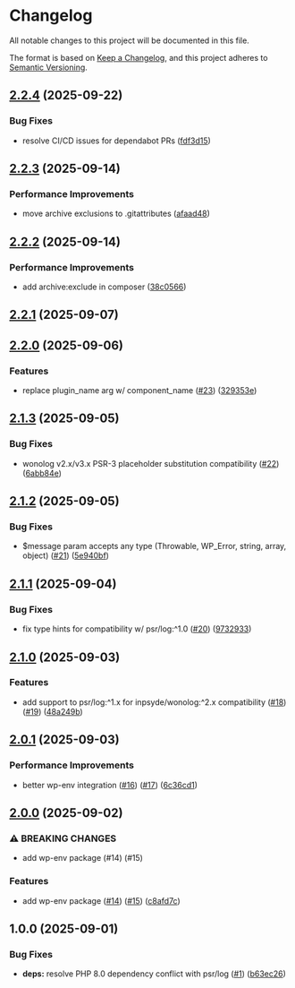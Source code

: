 # Changelog

All notable changes to this project will be documented in this file.

The format is based on [Keep a Changelog](https://keepachangelog.com/en/1.0.0/),
and this project adheres to [Semantic Versioning](https://semver.org/spec/v2.0.0.html).

## [2.2.4](https://github.com/wp-spaghetti/wp-logger/compare/v2.2.3...v2.2.4) (2025-09-22)


### Bug Fixes

* resolve CI/CD issues for dependabot PRs ([fdf3d15](https://github.com/wp-spaghetti/wp-logger/commit/fdf3d15684a3a4a7b8c1c39abba93779ea6d7897))

## [2.2.3](https://github.com/wp-spaghetti/wp-logger/compare/v2.2.2...v2.2.3) (2025-09-14)


### Performance Improvements

* move archive exclusions to .gitattributes ([afaad48](https://github.com/wp-spaghetti/wp-logger/commit/afaad48f31a907a3a08be618f658ced05e3e3884))

## [2.2.2](https://github.com/wp-spaghetti/wp-logger/compare/v2.2.1...v2.2.2) (2025-09-14)


### Performance Improvements

* add archive:exclude in composer ([38c0566](https://github.com/wp-spaghetti/wp-logger/commit/38c05664cbbe48c2d7c931ac0f6d584c95adaec8))

## [2.2.1](https://github.com/wp-spaghetti/wp-logger/compare/v2.2.0...v2.2.1) (2025-09-07)

## [2.2.0](https://github.com/wp-spaghetti/wp-logger/compare/v2.1.3...v2.2.0) (2025-09-06)

### Features

* replace plugin_name arg w/ component_name ([#23](https://github.com/wp-spaghetti/wp-logger/issues/23)) ([329353e](https://github.com/wp-spaghetti/wp-logger/commit/329353e24253b25fa1cfbccf59875722768b841c))

## [2.1.3](https://github.com/wp-spaghetti/wp-logger/compare/v2.1.2...v2.1.3) (2025-09-05)

### Bug Fixes

* wonolog v2.x/v3.x PSR-3 placeholder substitution compatibility ([#22](https://github.com/wp-spaghetti/wp-logger/issues/22)) ([6abb84e](https://github.com/wp-spaghetti/wp-logger/commit/6abb84e21497b228417d1fddd4956acba52856f7))

## [2.1.2](https://github.com/wp-spaghetti/wp-logger/compare/v2.1.1...v2.1.2) (2025-09-05)

### Bug Fixes

* $message param accepts any type (Throwable, WP_Error, string, array, object) ([#21](https://github.com/wp-spaghetti/wp-logger/issues/21)) ([5e940bf](https://github.com/wp-spaghetti/wp-logger/commit/5e940bfd71d4ad63088f5773a9d6592ecc8edff5))

## [2.1.1](https://github.com/wp-spaghetti/wp-logger/compare/v2.1.0...v2.1.1) (2025-09-04)

### Bug Fixes

* fix type hints for compatibility w/ psr/log:^1.0 ([#20](https://github.com/wp-spaghetti/wp-logger/issues/20)) ([9732933](https://github.com/wp-spaghetti/wp-logger/commit/9732933e1fe5d70b0705d0c8c9e47e1a2910ea3b))

## [2.1.0](https://github.com/wp-spaghetti/wp-logger/compare/v2.0.1...v2.1.0) (2025-09-03)

### Features

* add support to psr/log:^1.x for inpsyde/wonolog:^2.x compatibility ([#18](https://github.com/wp-spaghetti/wp-logger/issues/18)) ([#19](https://github.com/wp-spaghetti/wp-logger/issues/19)) ([48a249b](https://github.com/wp-spaghetti/wp-logger/commit/48a249b2b5988f9e6509985fada41760bb59423c))

## [2.0.1](https://github.com/wp-spaghetti/wp-logger/compare/v2.0.0...v2.0.1) (2025-09-03)

### Performance Improvements

* better wp-env integration ([#16](https://github.com/wp-spaghetti/wp-logger/issues/16)) ([#17](https://github.com/wp-spaghetti/wp-logger/issues/17)) ([6c36cd1](https://github.com/wp-spaghetti/wp-logger/commit/6c36cd1841fd33db546ec10ae16e0adc7a65f5e1))

## [2.0.0](https://github.com/wp-spaghetti/wp-logger/compare/v1.0.0...v2.0.0) (2025-09-02)

### ⚠ BREAKING CHANGES

* add wp-env package (#14) (#15)

### Features

* add wp-env package ([#14](https://github.com/wp-spaghetti/wp-logger/issues/14)) ([#15](https://github.com/wp-spaghetti/wp-logger/issues/15)) ([c8afd7c](https://github.com/wp-spaghetti/wp-logger/commit/c8afd7c88f77dba98c31713dd92cc640d491197d))

## 1.0.0 (2025-09-01)

### Bug Fixes

* **deps:** resolve PHP 8.0 dependency conflict with psr/log ([#1](https://github.com/wp-spaghetti/wp-logger/issues/1)) ([b63ec26](https://github.com/wp-spaghetti/wp-logger/commit/b63ec26430b273e864c6fcb1096aaaed303aac50))
